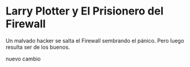#  Larry Plotter y El Prisionero del Firewall

Un malvado hacker se salta el Firewall sembrando el pánico. Pero luego resulta ser de los buenos.

nuevo cambio